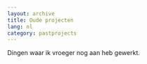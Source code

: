 ```yaml
---
layout: archive
title: Oude projecten
lang: nl
category: pastprojects
---
```


Dingen waar ik vroeger nog aan heb gewerkt.

<!-- TODO reorganize stanfordblog, beoi, kcb? -->
